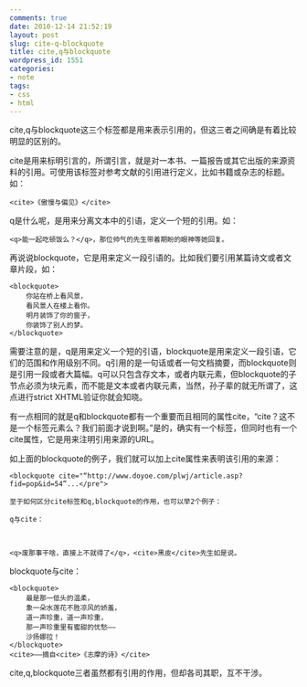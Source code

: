 ```yaml
---
comments: true
date: 2010-12-14 21:52:19
layout: post
slug: cite-q-blockquote
title: cite,q与blockquote
wordpress_id: 1551
categories:
- note
tags:
- css
- html
---
```


cite,q与blockquote这三个标签都是用来表示引用的，但这三者之间确是有着比较明显的区别的。

cite是用来标明引言的，所谓引言，就是对一本书、一篇报告或其它出版的来源资料的引用。可使用该标签对参考文献的引用进行定义，比如书籍或杂志的标题。如：




    
    <cite>《傲慢与偏见》</cite>



q是什么呢，是用来分离文本中的引语，定义一个短的引用。如：


    
    <q>能一起吃顿饭么？</q>，那位帅气的先生带着期盼的眼神等她回复。



再说说blockquote，它是用来定义一段引语的。比如我们要引用某篇诗文或者文章片段，如：


    
    
    <blockquote>
        你站在桥上看风景， 
        看风景人在楼上看你。
        明月装饰了你的窗子， 
        你装饰了别人的梦。
    </blockquote>
    




需要注意的是，q是用来定义一个短的引语，blockquote是用来定义一段引语，它们的范围和作用级别不同。q引用的是一句话或者一句文档摘要，而blockquote则是引用一段或者大篇幅。q可以只包含存文本，或者内联元素，但blockquote的子节点必须为块元素，而不能是文本或者内联元素，当然，孙子辈的就无所谓了，这点进行strict XHTML验证你就会知晓。

有一点相同的就是q和blockquote都有一个重要而且相同的属性cite，“cite？这不是一个标签元素么？我们前面才说到啊。”是的，确实有一个标签，但同时也有一个cite属性，它是用来注明引用来源的URL。

如上面的blockquote的例子，我们就可以加上cite属性来表明该引用的来源：


    
    <blockquote cite="“http://www.doyoe.com/plwj/article.asp?fid=pop&id=54”...</pre">
    
    至于如何区分cite标签和q,blockquote的作用，也可以举2个例子：
    
    q与cite：
    
    
    
    <q>废那事干啥，直接上不就得了</q>，<cite>黑皮</cite>先生如是说。



blockquote与cite：


    
    
    <blockquote>
        最是那一低头的温柔， 
        象一朵水莲花不胜凉风的娇羞，
        道一声珍重，道一声珍重， 
        那一声珍重里有蜜甜的忧愁——
        沙扬娜拉！
    </blockquote>
    <cite>——摘自<cite>《志摩的诗》</cite>
    



cite,q,blockquote三者虽然都有引用的作用，但却各司其职，互不干涉。
